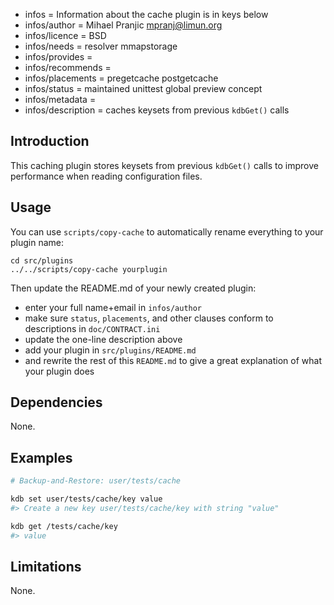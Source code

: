 - infos = Information about the cache plugin is in keys below
- infos/author = Mihael Pranjic <mpranj@limun.org>
- infos/licence = BSD
- infos/needs = resolver mmapstorage
- infos/provides =
- infos/recommends =
- infos/placements = pregetcache postgetcache
- infos/status = maintained unittest global preview concept
- infos/metadata =
- infos/description = caches keysets from previous `kdbGet()` calls

## Introduction

This caching plugin stores keysets from previous `kdbGet()` calls
to improve performance when reading configuration files.

## Usage

You can use `scripts/copy-cache`
to automatically rename everything to your
plugin name:

    cd src/plugins
    ../../scripts/copy-cache yourplugin

Then update the README.md of your newly created plugin:

- enter your full name+email in `infos/author`
- make sure `status`, `placements`, and other clauses conform to
  descriptions in `doc/CONTRACT.ini`
- update the one-line description above
- add your plugin in `src/plugins/README.md`
- and rewrite the rest of this `README.md` to give a great
  explanation of what your plugin does

## Dependencies

None.

## Examples

```sh
# Backup-and-Restore: user/tests/cache

kdb set user/tests/cache/key value
#> Create a new key user/tests/cache/key with string "value"

kdb get /tests/cache/key
#> value
```

## Limitations

None.
